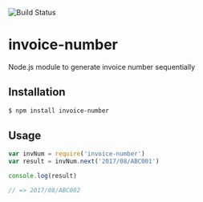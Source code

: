 ![Build Status](https://travis-ci.org/amindia/invoice-number.svg?branch=master)

# invoice-number
Node.js module to generate invoice number sequentially 

## Installation

```sh
$ npm install invoice-number
```
## Usage

```javascript
var invNum = require('invoice-number')
var result = invNum.next('2017/08/ABC001')

console.log(result)

// => 2017/08/ABC002
```